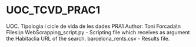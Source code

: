 # UOC_TCVD_PRAC1
UOC. Tipologia i cicle de vida de les dades PRA1
Author: Toni Forcada\n
Files:\n
	WebScrapping_script.py - Scripting file which receives as argument the Habitaclia URL of the search.
	barcelona_rents.csv - Results file.
